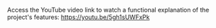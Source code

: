 Access the YouTube video link to watch a functional explanation of the project's features: https://youtu.be/5gh1sUWFxPk
